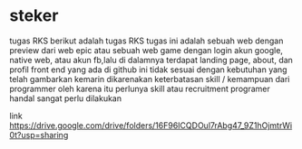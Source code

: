 # steker
tugas RKS
berikut adalah tugas RKS 
tugas ini adalah sebuah web dengan preview dari web epic atau sebuah web game dengan login akun google, native web, atau akun fb,lalu di dalamnya terdapat landing page, about, dan profil
front end yang ada di github ini tidak sesuai dengan kebutuhan yang telah gambarkan kemarin dikarenakan keterbatasan skill / kemampuan dari programmer oleh karena itu perlunya skill atau recruitment programer handal sangat perlu dilakukan

link
https://drive.google.com/drive/folders/16F96ICQDOul7rAbg47_9Z1hOjmtrWi0t?usp=sharing

